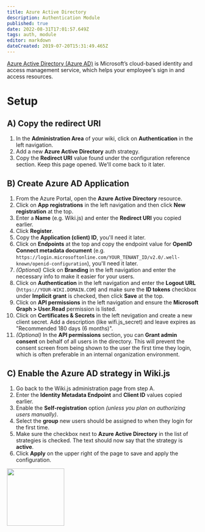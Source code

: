```yaml
---
title: Azure Active Directory
description: Authentication Module
published: true
date: 2022-08-31T17:01:57.649Z
tags: auth, module
editor: markdown
dateCreated: 2019-07-20T15:31:49.465Z
---
```


[Azure Active Directory (Azure AD)](https://azure.microsoft.com/en-ca/services/active-directory/) is Microsoft’s cloud-based identity and access management service, which helps your employee's sign in and access resources.

# Setup

## A) Copy the redirect URI

1. In the **Administration Area** of your wiki, click on **Authentication** in the left navigation.
1. Add a new **Azure Active Directory** auth strategy.
1. Copy the **Redirect URI** value found under the configuration reference section. Keep this page opened. We'll come back to it later.

## B) Create Azure AD Application

1. From the Azure Portal, open the **Azure Active Directory** resource.
1. Click on **App registrations** in the left navigation and then click **New registration** at the top.
1. Enter a **Name** (e.g. Wiki.js) and enter the **Redirect URI** you copied earlier.
1. Click **Register**.
1. Copy the **Application (client) ID**, you'll need it later.
1. Click on **Endpoints** at the top and copy the endpoint value for **OpenID Connect metadata document** (e.g. `https://login.microsoftonline.com/YOUR_TENANT_ID/v2.0/.well-known/openid-configuration`), you'll need it later.
1. *(Optional)* Click on **Branding** in the left navigation and enter the necessary info to make it easier for your users.
1. Click on **Authentication** in the left navigation and enter the **Logout URL** (`https://YOUR-WIKI.DOMAIN.COM`) and make sure the **ID tokens** checkbox under **Implicit grant** is checked, then click **Save** at the top.
1. Click on **API permissions** in the left navigation and ensure the **Microsoft Graph > User.Read** permission is listed.
1. Click on **Certificates & Secrets** in the left nevigation and create a new client secret. Add a description (like wifi.js_secret) and leave expires as "Recommended 180 days (6 months)".
1. *(Optional)* In the **API permissions** section, you can **Grant admin consent** on behalf of all users in the directory. This will prevent the consent screen from being shown to the user the first time they login, which is often preferable in an internal organization environment.

## C) Enable the Azure AD strategy in Wiki.js

1. Go back to the Wiki.js administration page from step A.
1. Enter the **Identity Metadata Endpoint** and **Client ID** values copied earlier.
1. Enable the **Self-registration** option *(unless you plan on authorizing users manually)*.
1. Select the **group** new users should be assigned to when they login for the first time.
1. Make sure the checkbox next to **Azure Active Directory** in the list of strategies is checked. The text should now say that the strategy is **active**.
1. Click **Apply** on the upper right of the page to save and apply the configuration.

<img src="https://static.requarks.io/logo/azure.svg" class="align-abstopright" style="width:150px;" />
  
